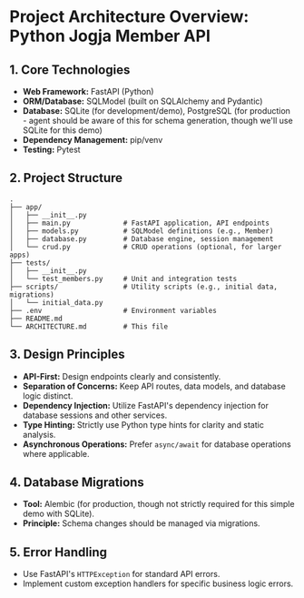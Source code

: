 # Project Architecture Overview: Python Jogja Member API

## 1. Core Technologies

* **Web Framework:** FastAPI (Python)
* **ORM/Database:** SQLModel (built on SQLAlchemy and Pydantic)
* **Database:** SQLite (for development/demo), PostgreSQL (for production - agent should be aware of this for schema generation, though we'll use SQLite for this demo)
* **Dependency Management:** pip/venv
* **Testing:** Pytest

## 2. Project Structure

```
.
├── app/
│   ├── __init__.py
│   ├── main.py             # FastAPI application, API endpoints
│   ├── models.py           # SQLModel definitions (e.g., Member)
│   ├── database.py         # Database engine, session management
│   └── crud.py             # CRUD operations (optional, for larger apps)
├── tests/
│   ├── __init__.py
│   └── test_members.py     # Unit and integration tests
├── scripts/                # Utility scripts (e.g., initial data, migrations)
│   └── initial_data.py
├── .env                    # Environment variables
├── README.md
└── ARCHITECTURE.md         # This file
```

## 3. Design Principles

* **API-First:** Design endpoints clearly and consistently.
* **Separation of Concerns:** Keep API routes, data models, and database logic distinct.
* **Dependency Injection:** Utilize FastAPI's dependency injection for database sessions and other services.
* **Type Hinting:** Strictly use Python type hints for clarity and static analysis.
* **Asynchronous Operations:** Prefer `async/await` for database operations where applicable.

## 4. Database Migrations

* **Tool:** Alembic (for production, though not strictly required for this simple demo with SQLite).
* **Principle:** Schema changes should be managed via migrations.

## 5. Error Handling

* Use FastAPI's `HTTPException` for standard API errors.
* Implement custom exception handlers for specific business logic errors.

